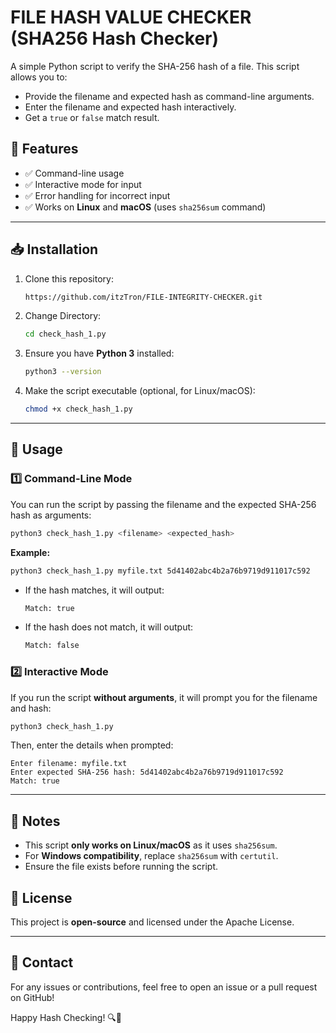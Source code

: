 # FILE HASH VALUE CHECKER (SHA256 Hash Checker)

A simple Python script to verify the SHA-256 hash of a file. This script allows you to:

- Provide the filename and expected hash as command-line arguments.
- Enter the filename and expected hash interactively.
- Get a `true` or `false` match result.

## 📜 Features

- ✅ Command-line usage
- ✅ Interactive mode for input
- ✅ Error handling for incorrect input
- ✅ Works on **Linux** and **macOS** (uses `sha256sum` command)

---

## 📥 Installation

1. Clone this repository:
   ```sh
   https://github.com/itzTron/FILE-INTEGRITY-CHECKER.git

   ```
2. Change Directory:
   ```sh
   cd check_hash_1.py
   ```
   
4. Ensure you have **Python 3** installed:
   ```sh
   python3 --version
   ```
5. Make the script executable (optional, for Linux/macOS):
   ```sh
   chmod +x check_hash_1.py
   ```

---

## 🚀 Usage

### 1️⃣ Command-Line Mode

You can run the script by passing the filename and the expected SHA-256 hash as arguments:

```sh
python3 check_hash_1.py <filename> <expected_hash>
```

**Example:**

```sh
python3 check_hash_1.py myfile.txt 5d41402abc4b2a76b9719d911017c592
```

- If the hash matches, it will output:
  ```sh
  Match: true
  ```
- If the hash does not match, it will output:
  ```sh
  Match: false
  ```

### 2️⃣ Interactive Mode

If you run the script **without arguments**, it will prompt you for the filename and hash:

```sh
python3 check_hash_1.py
```

Then, enter the details when prompted:

```
Enter filename: myfile.txt
Enter expected SHA-256 hash: 5d41402abc4b2a76b9719d911017c592
Match: true
```

---


## 📌 Notes

- This script **only works on Linux/macOS** as it uses `sha256sum`.
- For **Windows compatibility**, replace `sha256sum` with `certutil`.
- Ensure the file exists before running the script.

## 📜 License

This project is **open-source** and licensed under the Apache License.

---

## 📧 Contact

For any issues or contributions, feel free to open an issue or a pull request on GitHub!

Happy Hash Checking! 🔍🎉

